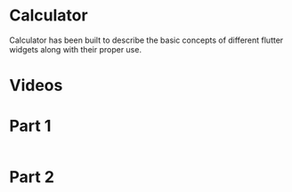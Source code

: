 # Calculator

Calculator has been built to describe the basic concepts of different flutter widgets along with their proper use.

# Videos 

# Part 1
   <div>
   <div align="left">
    <a href="https://www.youtube.com/embed/uu8XvXWWGq0"><img src="https://img.youtube.com/vi/uu8XvXWWGq0/hqdefault.jpg" alt=""></a>
   </div> 

# Part 2 
   <div>
    <div align="left">
    <a href="https://www.youtube.com/embed/CfkktSdpBFI"><img src="https://img.youtube.com/vi/CfkktSdpBFI/hqdefault.jpg" alt=""></a>
   </div> 


